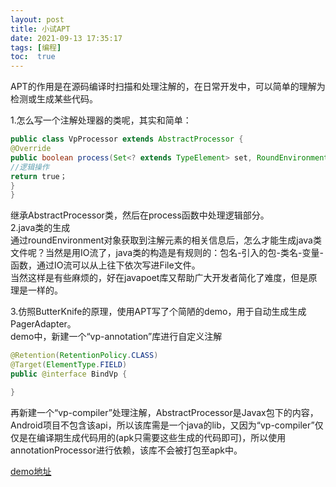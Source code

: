 ```yaml
---
layout: post
title: 小试APT
date: 2021-09-13 17:35:17
tags: [编程]
toc:  true
---
```

APT的作用是在源码编译时扫描和处理注解的，在日常开发中，可以简单的理解为检测或生成某些代码。  

1.怎么写一个注解处理器的类呢，其实和简单：  
```java
public class VpProcessor extends AbstractProcessor {
@Override
public boolean process(Set<? extends TypeElement> set, RoundEnvironment roundEnvironment) {
//逻辑操作
return true；
}
}
```
继承AbstractProcessor类，然后在process函数中处理逻辑部分。  
2.java类的生成  
通过roundEnvironment对象获取到注解元素的相关信息后，怎么才能生成java类文件呢？当然是用IO流了，java类的构造是有规则的：包名-引入的包-类名-变量-函数，通过IO流可以从上往下依次写进File文件。  
当然这样是有些麻烦的，好在javapoet库又帮助广大开发者简化了难度，但是原理是一样的。  

3.仿照ButterKnife的原理，使用APT写了个简陋的demo，用于自动生成生成PagerAdapter。  
demo中，新建一个“vp-annotation”库进行自定义注解  
```java
@Retention(RetentionPolicy.CLASS)
@Target(ElementType.FIELD)
public @interface BindVp {

}
```
再新建一个“vp-compiler”处理注解，AbstractProcessor是Javax包下的内容，Android项目不包含该api，所以该库需是一个java的lib，又因为“vp-compiler”仅仅是在编译期生成代码用的(apk只需要这些生成的代码即可)，所以使用annotationProcessor进行依赖，该库不会被打包至apk中。  

[demo地址](https://github.com/xandone/VpKnife)